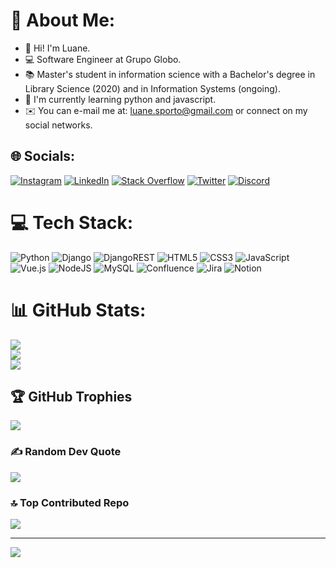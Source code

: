 # 💫 About Me:
- 👋 Hi! I'm Luane.
- 💻 Software Engineer at Grupo Globo.
- 📚 Master's student in information science with a Bachelor's degree in Library Science (2020) and in Information Systems (ongoing).
- 🌱 I'm currently learning python and javascript.
- ✉️ You can e-mail me at: luane.sporto@gmail.com or connect on my social networks.

## 🌐 Socials:
[![Instagram](https://img.shields.io/badge/Instagram-%23E4405F.svg?logo=Instagram&logoColor=white)](https://instagram.com/luanesporto)
[![LinkedIn](https://img.shields.io/badge/LinkedIn-%230077B5.svg?logo=linkedin&logoColor=white)](https://linkedin.com/in/luane-porto) 
[![Stack Overflow](https://img.shields.io/badge/-Stackoverflow-FE7A16?logo=stack-overflow&logoColor=white)](https://stackoverflow.com/users/18457725) 
[![Twitter](https://img.shields.io/badge/Twitter-%231DA1F2.svg?logo=Twitter&logoColor=white)](https://twitter.com/descendorio) 
[![Discord](https://img.shields.io/badge/Discord-%237289DA.svg?logo=discord&logoColor=white)](https://discord.com/users/480850525013671937) 

# 💻 Tech Stack:
![Python](https://img.shields.io/badge/python-3670A0?style=flat&logo=python&logoColor=ffdd54) ![Django](https://img.shields.io/badge/django-%23092E20.svg?style=flat&logo=django&logoColor=white) ![DjangoREST](https://img.shields.io/badge/DJANGO-REST-ff1709?style=flat&logo=django&logoColor=white&color=ff1709&labelColor=gray) ![HTML5](https://img.shields.io/badge/html5-%23E34F26.svg?style=flat&logo=html5&logoColor=white) ![CSS3](https://img.shields.io/badge/css3-%231572B6.svg?style=flat&logo=css3&logoColor=white) ![JavaScript](https://img.shields.io/badge/javascript-%23323330.svg?style=flat&logo=javascript&logoColor=%23F7DF1E) ![Vue.js](https://img.shields.io/badge/vuejs-%2335495e.svg?style=flat&logo=vuedotjs&logoColor=%234FC08D) ![NodeJS](https://img.shields.io/badge/node.js-6DA55F?style=flat&logo=node.js&logoColor=white) ![MySQL](https://img.shields.io/badge/mysql-%2300f.svg?style=flat&logo=mysql&logoColor=white) ![Confluence](https://img.shields.io/badge/confluence-%23172BF4.svg?style=flat&logo=confluence&logoColor=white) ![Jira](https://img.shields.io/badge/jira-%230A0FFF.svg?style=flat&logo=jira&logoColor=white) ![Notion](https://img.shields.io/badge/Notion-%23000000.svg?style=flat&logo=notion&logoColor=white)

# 📊 GitHub Stats:
![](https://github-readme-stats.vercel.app/api?username=luanep&theme=city_light&hide_border=false&include_all_commits=true&count_private=false)<br/>
![](https://github-readme-streak-stats.herokuapp.com/?user=luanep&theme=city_light&hide_border=false)<br/>
![](https://github-readme-stats.vercel.app/api/top-langs/?username=luanep&theme=city_light&hide_border=false&include_all_commits=true&count_private=false&layout=compact)

## 🏆 GitHub Trophies
![](https://github-profile-trophy.vercel.app/?username=luanep&theme=onestar&no-frame=true&no-bg=true&margin-w=4)

### ✍️ Random Dev Quote
![](https://quotes-github-readme.vercel.app/api?type=horizontal&theme=light)

### 🔝 Top Contributed Repo
![](https://github-contributor-stats.vercel.app/api?username=luanep&limit=5&theme=onestar&combine_all_yearly_contributions=true)


---
[![](https://visitcount.itsvg.in/api?id=luanep&icon=1&color=1)](https://visitcount.itsvg.in)

<!-- Proudly created with GPRM ( https://gprm.itsvg.in ) -->
<!---
Luanep/Luanep is a ✨ special ✨ repository because its `README.md` (this file) appears on your GitHub profile.
You can click the Preview link to take a look at your changes.
--->
